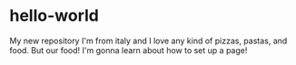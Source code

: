 # hello-world
My new repository
I'm from italy and I love any kind of pizzas, pastas, and food. But our food!
I'm gonna learn about how to set up a page!
